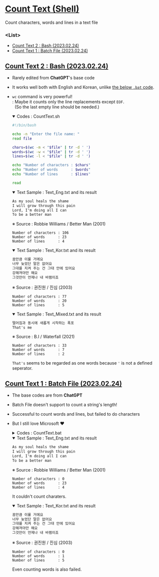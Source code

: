 # [Count Text (Shell)](../../README.md#shell)

Count characters, words and lines in a text file


### \<List>

- [Count Text 2 : Bash (2023.02.24)](#count-text-2--bash-20230224)
- [Count Text 1 : Batch File (2023.02.24)](#count-text-1--batch-file-20230224)


## [Count Text 2 : Bash (2023.02.24)](#list)

- Rarely edited from **ChatGPT**'s base code
- It works well both with English and Korean, unlike [the below `.bat` code](#count-text-1--batch-file-20230224).
- `wc` command is very powerful!  
  : Maybe it counts only the line replacements except `EOF`.  
  &nbsp;&nbsp;(So the last empty line should be needed.)

  <details open="">
    <summary>Codes : CountText.sh</summary>

  ```bash
  #!/bin/bash

  echo -n "Enter the file name: "
  read file

  chars=$(wc -m < "$file" | tr -d ' ')
  words=$(wc -w < "$file" | tr -d ' ')
  lines=$(wc -l < "$file" | tr -d ' ')

  echo "Number of characters : $chars"
  echo "Number of words      : $words"
  echo "Number of lines      : $lines"

  read
  ```
  </details>

  <details open="">
    <summary>Text Sample : Text_Eng.txt and its result</summary>

  ```txt
  As my soul heals the shame
  I will grow through this pain
  Lord, I'm doing all I can
  To be a better man

  ```
  ※ Source : Robbie Williams / Better Man (2001)
  ```
  Number of characters : 106
  Number of words      : 23
  Number of lines      : 4
  ```
  </details>

  <details open="">
    <summary>Text Sample : Text_Kor.txt and its result</summary>

  ```txt
  꿈만큼 이룰 거에요
  너무 늦었단 말은 없어요
  그대를 지켜 주는 건 그대 안에 있어요
  강해져야만 해요
  그것만이 언제나 내 바램이죠

  ```
  ※ Source : 권진원 / 진심 (2003)
  ```
  Number of characters : 77
  Number of words      : 20
  Number of lines      : 5
  ```
  </details>

  <details open="">
    <summary>Text Sample : Text_Mixed.txt and its result</summary>

  ```txt
  떨어짐과 동시에 새롭게 시작하는 폭포
  That's me

  ```
  ※ Source : B.I / Waterfall (2021)
  ```
  Number of characters : 33
  Number of words      : 7
  Number of lines      : 2
  ```
  `That's` seems to be regarded as one words because `'` is not a defined seperator.
  </details>


## [Count Text 1 : Batch File (2023.02.24)](#list)

- The base codes are from **ChatGPT**
- Batch File doesn't support to count a string's length!
- Successful to count words and lines, but failed to do characters
- But I still love Microsoft :heart:

  <details>
    <summary>Codes : CountText.bat</summary>

  ```bat
  @echo off
  setlocal EnableDelayedExpansion

  @REM Input
  set /p file="Enter the file name : "

  @REM Set Variables
  set chars=0
  set words=0
  set lines=0

  @REM Loop for the each line
  for /f "tokens=*" %%l in ('type %file%') do (

      @REM test : ok
      echo %%l

      @REM Count chars : failed
      @REM set /a chars+=1

      @REM Count words
      @REM "delims={space}{tab}" is default
      for %%w in (%%l) do (

          @REM test : ok
          @REM echo %%w

          set /a words+=1
      )

      @REM Count lines
      set /a lines+=1

      @REM test
      echo !chars! !words! !lines!
  )

  @REM Output
  echo Number of characters : %chars%
  echo Number of words      : %words%
  echo Number of lines      : %lines%
  ```
  </details>

  <details open="">
    <summary>Text Sample : Text_Eng.txt and its result</summary>

  ```txt
  As my soul heals the shame
  I will grow through this pain
  Lord, I'm doing all I can
  To be a better man

  ```
  ※ Source : Robbie Williams / Better Man (2001)
  ```
  Number of characters : 0
  Number of words      : 23
  Number of lines      : 4
  ```
  It couldn't count charaters.
  </details>

  <details open="">
    <summary>Text Sample : Text_Kor.txt and its result</summary>

  ```txt
  꿈만큼 이룰 거에요
  너무 늦었단 말은 없어요
  그대를 지켜 주는 건 그대 안에 있어요
  강해져야만 해요
  그것만이 언제나 내 바램이죠

  ```
  ※ Source : 권진원 / 진심 (2003)
  ```
  Number of characters : 0
  Number of words      : 1
  Number of lines      : 5
  ```
  Even counting words is also failed.
  </details>
